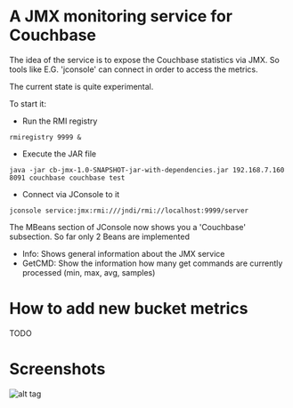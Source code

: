 # A JMX monitoring service for Couchbase

The idea of the service is to expose the Couchbase statistics via JMX. So tools like E.G. 'jconsole' can connect in order to access the metrics.

The current state is quite experimental.

To start it:

* Run the RMI registry
```
rmiregistry 9999 &
```

* Execute the JAR file
```
java -jar cb-jmx-1.0-SNAPSHOT-jar-with-dependencies.jar 192.168.7.160 8091 couchbase couchbase test
```

* Connect via JConsole to it
```
jconsole service:jmx:rmi:///jndi/rmi://localhost:9999/server
```

The MBeans section of JConsole now shows you a 'Couchbase' subsection. So far only 2 Beans are implemented
* Info: Shows general information about the JMX service
* GetCMD: Show the information how many get commands are currently processed (min, max, avg, samples)

# How to add new bucket metrics

TODO

# Screenshots
![alt tag](https://raw.github.com/dmaier-couchbase/cb-jmx/master/assets/screen.png)
